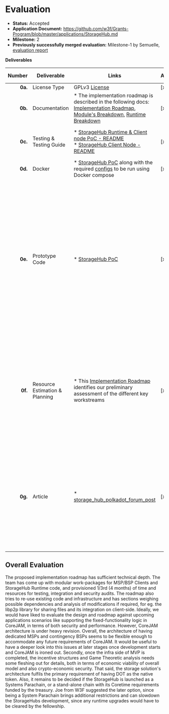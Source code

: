# Evaluation

- **Status:** Accepted
- **Application Document:** https://github.com/w3f/Grants-Program/blob/master/applications/StorageHub.md
- **Milestone:** 2
- **Previously successfully merged evaluation:** Milestone-1 by Semuelle, [evaluation report](https://github.com/w3f/Grant-Milestone-Delivery/blob/master/evaluations/storagehub_1_semuelle.md)



**Deliverables**

| Number | Deliverable | Links | Accepted | Evaluation Notes 
| -----: | ----------- | ------------- | -------| -----------
| **0a.** | License Type | GPLv3 [License](https://github.com/Moonsong-Labs/storage-hub-design-proposal/blob/main/LICENSE) | [x] |  
| **0b.** | Documentation | * The implementation roadmap is described in the following docs: [Implementation Roadmap](https://github.com/Moonsong-Labs/storage-hub-design-proposal/blob/main/techincal_design/implementationRoadmap.md), [Module's Breakdown](https://github.com/Moonsong-Labs/storage-hub-design-proposal/blob/main/techincal_design/modulesBreakdown.md), [Runtime Breakdown](https://github.com/Moonsong-Labs/storage-hub-design-proposal/blob/main/techincal_design/runtimeBreakdown.md) | [x] | * Builds on research and design [docs]((https://hackmd.io/@MoonsongLabs/Skq0Qzem6)) delivered in [Milestone-1](https://github.com/w3f/Grant-Milestone-Delivery/blob/master/deliveries/storageHub_Milestone1.md).
| **0c.** | Testing & Testing Guide | *  [StorageHub Runtime & Client node PoC - README](https://github.com/Moonsong-Labs/storage-hub-runtime-poc/blob/main/README.md) <br> * [StorageHub Client Node - README](https://github.com/Moonsong-Labs/storage-hub-runtime-poc/blob/main/storagehub-client-node/README.md) | [x] | Artefacts are well documented with testing instructions.
| **0d.** | Docker | * [StorageHub PoC](https://github.com/Moonsong-Labs/storage-hub-runtime-poc/tree/main) along with the required [configs](https://github.com/Moonsong-Labs/storage-hub-runtime-poc/blob/main/compose.yaml) to be run using Docker compose | [x] | 
| **0e.** | Prototype Code | * [StorageHub PoC](https://github.com/Moonsong-Labs/storage-hub-runtime-poc/tree/main) | [x] | The PoC includes a mock-up of User nodes, BSP nodes, and runtime code. Spawns a network with 3 BSP nodes, connected to StorageHub as light clients and caters to storage requests. Interactions with relaychain/ parachains via XCMs for storage requests are not covered. 
| **0f.** | Resource Estimation & Planning | *  This [Implementation Roadmap](https://github.com/Moonsong-Labs/storage-hub-design-proposal/blob/main/techincal_design/implementationRoadmap.md) identifies our preliminary assessment of the different key workstreams | [x] | Split in 2 phases: * MVP development * Testing, Auditing, and Optimisation. The workstreams focus on [MSP client/ BSP Client](https://github.com/Moonsong-Labs/storage-hub-design-proposal/blob/add-technical-design/techincal_design/modulesBreakdown.md#file-transfer-module-p2p)/ StorageHub [runtime pallets](https://github.com/Moonsong-Labs/storage-hub-design-proposal/blob/add-technical-design/techincal_design/runtimeBreakdown.md) for orchestration. 
| **0g.** | Article | * [storage_hub_polkadot_forum_post](https://forum.polkadot.network/t/storagehub-looking-ahead/5313) | [x] | Forum post with intention of involving community. The team also engaged with W3F/Parity researchers via private channels to narrow down requirements and collect feedback on proposed design.

## Overall Evaluation 

The proposed implementation roadmap has sufficient technical depth. The team has come up with modular work-packages for MSP/BSP Clients and StorageHub Runtime code, and provisioned 1/3rd (4 months) of time and resources for testing, integration and security audits. The roadmap also tries to re-use existing code and infrastructure and has sections weighing possible dependencies and analysis of modifications if required, for eg. the libp2p library for sharing files and its integration on client-side. 
Ideally, we would have liked to evaluate the design and roadmap against upcoming applications scenarios like supporting the fixed-functionality logic in CoreJAM, in terms of both security and performance. However, CoreJAM architecture is under heavy revision. Overall, the architecture of having dedicated MSPs and contingency BSPs seems to be flexible enough to accommodate any future requirements of CoreJAM. It would be useful to have a deeper look into this issues at later stages once development starts and CoreJAM is ironed out. Secondly, once the infra side of MVP is completed, the incentive structures and Game Theoretic analysis needs some fleshing out for details, both in terms of economic viability of overall model and also crypto-economic security. That said, the storage solution's architecture fulfils the primary requirement of having DOT as the native token. Also, it remains to be decided if the StorageHub is launched as a Systems Parachain, or a stand-alone chain with its Coretime requirements funded by the treasury. Joe from W3F suggested the later option, since being a System Parachain brings additional restrictions and can slowdown the StorageHubs development, since any runtime upgrades would have to be cleared by the fellowship. 




